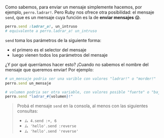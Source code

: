 Como sabemos, para enviar un mensaje simplemente hacemos, por ejemplo, `perro.ladrar!`. Pero Ruby nos ofrece otra posibilidad: el mensaje `send`, que es un mensaje cuya función es la de **enviar mensajes** :scream:. 

```ruby
perro.send :ladrar_a!, un_intruso
# equivalente a perro.ladrar_a! un_intruso
```

`send` toma los parámetros de la siguiente forma:

* el primero  es el selector del mensaje
* luego vienen todos los parámetros del mensaje

¿Y por qué querríamos hacer esto? ¡Cuando no sabemos el nombre del mensaje que queremos enviar! Por ejemplo:

```ruby
# un_mensaje podria ser una varible con valores "ladrar!" o "morder!"
perro.send un_mensaje

# volumen podria ser otra variable, con valores posible "fuerte" o "bajo"
perro.send "ladrar_#{volumen}!"
```

> Probá el mensaje `send` en la consola, al menos con las siguientes consultas:
>
> * `ム 4.send :+, 6`
> * `ム 'hello'.send :reverse`
> * `ム 'hello'.send 'reverse'`
